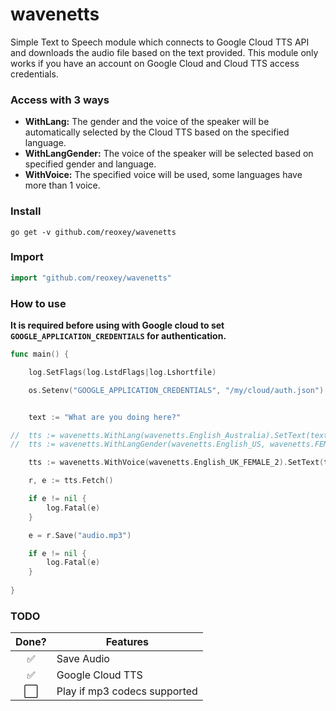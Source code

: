 # wavenetts

Simple Text to Speech module which connects to Google Cloud TTS API and downloads the audio file based on the text provided. This module only works if you have an account on Google Cloud and Cloud TTS access credentials.

### Access with 3 ways
- **WithLang:** The gender and the voice of the speaker will be automatically selected by the Cloud TTS based on the specified language. 
- **WithLangGender:** The voice of the speaker will be selected based on specified gender and language.
- **WithVoice:** The specified voice will be used, some languages have more than 1 voice.

### Install 

`go get -v github.com/reoxey/wavenetts`

### Import
```go
import "github.com/reoxey/wavenetts"
```

### How to use

**It is required before using with Google cloud to set `GOOGLE_APPLICATION_CREDENTIALS` for authentication.**

```go
func main() {

	log.SetFlags(log.LstdFlags|log.Lshortfile)

	os.Setenv("GOOGLE_APPLICATION_CREDENTIALS", "/my/cloud/auth.json")


	text := "What are you doing here?"

//	tts := wavenetts.WithLang(wavenetts.English_Australia).SetText(text)
//  tts := wavenetts.WithLangGender(wavenetts.English_US, wavenetts.FEMALE).SetText(text)

	tts := wavenetts.WithVoice(wavenetts.English_UK_FEMALE_2).SetText(text).SetRate(1.1)

	r, e := tts.Fetch()

	if e != nil {
		log.Fatal(e)
	}

	e = r.Save("audio.mp3")

	if e != nil {
		log.Fatal(e)
	}
	
}
```

### TODO

Done? | Features
:---:| ---
✅| Save Audio
✅| Google Cloud TTS
⬜️| Play if mp3 codecs supported
